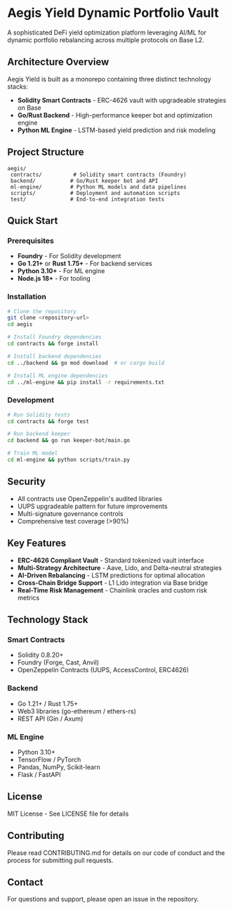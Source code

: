 # Aegis Yield Dynamic Portfolio Vault

A sophisticated DeFi yield optimization platform leveraging AI/ML for dynamic portfolio rebalancing across multiple protocols on Base L2.

##  Architecture Overview

Aegis Yield is built as a monorepo containing three distinct technology stacks:

- **Solidity Smart Contracts** - ERC-4626 vault with upgradeable strategies on Base
- **Go/Rust Backend** - High-performance keeper bot and optimization engine
- **Python ML Engine** - LSTM-based yield prediction and risk modeling

##  Project Structure

```
aegis/
 contracts/          # Solidity smart contracts (Foundry)
 backend/           # Go/Rust keeper bot and API
 ml-engine/         # Python ML models and data pipelines
 scripts/           # Deployment and automation scripts
 test/              # End-to-end integration tests
```

##  Quick Start

### Prerequisites

- **Foundry** - For Solidity development
- **Go 1.21+** or **Rust 1.75+** - For backend services
- **Python 3.10+** - For ML engine
- **Node.js 18+** - For tooling

### Installation

```bash
# Clone the repository
git clone <repository-url>
cd aegis

# Install Foundry dependencies
cd contracts && forge install

# Install backend dependencies
cd ../backend && go mod download  # or cargo build

# Install ML engine dependencies
cd ../ml-engine && pip install -r requirements.txt
```

### Development

```bash
# Run Solidity tests
cd contracts && forge test

# Run backend keeper
cd backend && go run keeper-bot/main.go

# Train ML model
cd ml-engine && python scripts/train.py
```

##  Security

- All contracts use OpenZeppelin's audited libraries
- UUPS upgradeable pattern for future improvements
- Multi-signature governance controls
- Comprehensive test coverage (>90%)

##  Key Features

- **ERC-4626 Compliant Vault** - Standard tokenized vault interface
- **Multi-Strategy Architecture** - Aave, Lido, and Delta-neutral strategies
- **AI-Driven Rebalancing** - LSTM predictions for optimal allocation
- **Cross-Chain Bridge Support** - L1 Lido integration via Base bridge
- **Real-Time Risk Management** - Chainlink oracles and custom risk metrics

##  Technology Stack

### Smart Contracts
- Solidity 0.8.20+
- Foundry (Forge, Cast, Anvil)
- OpenZeppelin Contracts (UUPS, AccessControl, ERC4626)

### Backend
- Go 1.21+ / Rust 1.75+
- Web3 libraries (go-ethereum / ethers-rs)
- REST API (Gin / Axum)

### ML Engine
- Python 3.10+
- TensorFlow / PyTorch
- Pandas, NumPy, Scikit-learn
- Flask / FastAPI

##  License

MIT License - See LICENSE file for details

##  Contributing

Please read CONTRIBUTING.md for details on our code of conduct and the process for submitting pull requests.

##  Contact

For questions and support, please open an issue in the repository.
